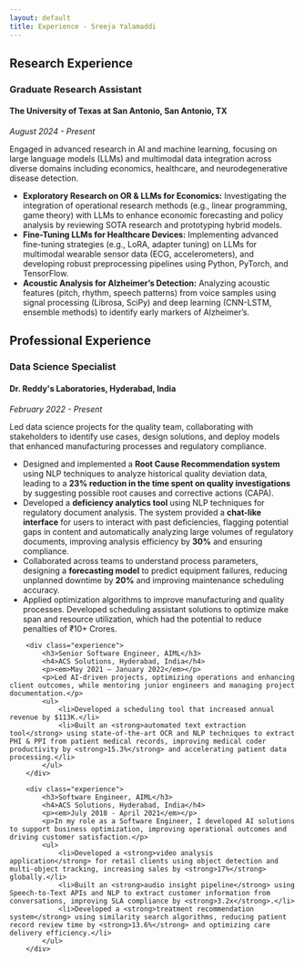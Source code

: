 ```yaml
---
layout: default
title: Experience - Sreeja Yalamaddi
---
```


<section>
    <h2>Research Experience</h2>	
		<div class="experience">
			<h3>Graduate Research Assistant</h3>
			<h4>The University of Texas at San Antonio, San Antonio, TX</h4>
			<p><em>August 2024 - Present</em></p>
			<p>
				Engaged in advanced research in AI and machine learning, focusing on large language models (LLMs) and multimodal data integration across diverse domains including economics, healthcare, and neurodegenerative disease detection.
			</p>
			<ul>
				<li>
					<strong>Exploratory Research on OR & LLMs for Economics:</strong> Investigating the integration of operational research methods (e.g., linear programming, game theory) with LLMs to enhance economic forecasting and policy analysis by reviewing SOTA research and prototyping hybrid models.
				</li>
				<li>
					<strong>Fine-Tuning LLMs for Healthcare Devices:</strong> Implementing advanced fine-tuning strategies (e.g., LoRA, adapter tuning) on LLMs for multimodal wearable sensor data (ECG, accelerometers), and developing robust preprocessing pipelines using Python, PyTorch, and TensorFlow.
				</li>
				<li>
					<strong>Acoustic Analysis for Alzheimer’s Detection:</strong> Analyzing acoustic features (pitch, rhythm, speech patterns) from voice samples using signal processing (Librosa, SciPy) and deep learning (CNN-LSTM, ensemble methods) to identify early markers of Alzheimer’s.
				</li>
			</ul>
		</div>
	<h2>Professional Experience</h2>
		<div class="experience">
			<h3>Data Science Specialist</h3>
			<h4>Dr. Reddy's Laboratories, Hyderabad, India</h4>
			<p><em>February 2022 - Present</em></p>
			<p>Led data science projects for the quality team, collaborating with stakeholders to identify use cases, design solutions, and deploy models that enhanced manufacturing processes and regulatory compliance.</p>
			<ul>
				<li>Designed and implemented a <strong>Root Cause Recommendation system</strong> using NLP techniques to analyze historical quality deviation data, leading to a <strong>23% reduction in the time spent on quality investigations</strong> by suggesting possible root causes and corrective actions (CAPA).</li>
				<li>Developed a <strong>deficiency analytics tool</strong> using NLP techniques for regulatory document analysis. The system provided a <strong>chat-like interface</strong> for users to interact with past deficiencies, flagging potential gaps in content and automatically analyzing large volumes of regulatory documents, improving analysis efficiency by <strong>30%</strong> and ensuring compliance.</li>
				<li>Collaborated across teams to understand process parameters, designing a <strong>forecasting model</strong> to predict equipment failures, reducing unplanned downtime by <strong>20%</strong> and improving maintenance scheduling accuracy.</li>
				<li>Applied optimization algorithms to improve manufacturing and quality processes. Developed scheduling assistant solutions to optimize make span and resource utilization, which had the potential to reduce penalties of ₹10+ Crores.</li>
			</ul>
		</div>

		<div class="experience">
			<h3>Senior Software Engineer, AIML</h3>
			<h4>ACS Solutions, Hyderabad, India</h4>
			<p><em>May 2021 – January 2022</em></p>
			<p>Led AI-driven projects, optimizing operations and enhancing client outcomes, while mentoring junior engineers and managing project documentation.</p>
			<ul>
				<li>Developed a scheduling tool that increased annual revenue by $113K.</li>
				<li>Built an <strong>automated text extraction tool</strong> using state-of-the-art OCR and NLP techniques to extract PHI & PPI from patient medical records, improving medical coder productivity by <strong>15.3%</strong> and accelerating patient data processing.</li>
			</ul>
		</div>

		<div class="experience">
			<h3>Software Engineer, AIML</h3>
			<h4>ACS Solutions, Hyderabad, India</h4>
			<p><em>July 2018 - April 2021</em></p>
			<p>In my role as a Software Engineer, I developed AI solutions to support business optimization, improving operational outcomes and driving customer satisfaction.</p>
			<ul>
				<li>Developed a <strong>video analysis application</strong> for retail clients using object detection and multi-object tracking, increasing sales by <strong>17%</strong> globally.</li>
				<li>Built an <strong>audio insight pipeline</strong> using Speech-to-Text APIs and NLP to extract customer information from conversations, improving SLA compliance by <strong>3.2x</strong>.</li>
				<li>Developed a <strong>treatment recommendation system</strong> using similarity search algorithms, reducing patient record review time by <strong>13.6%</strong> and optimizing care delivery efficiency.</li>
			</ul>
		</div>
		
</section>
